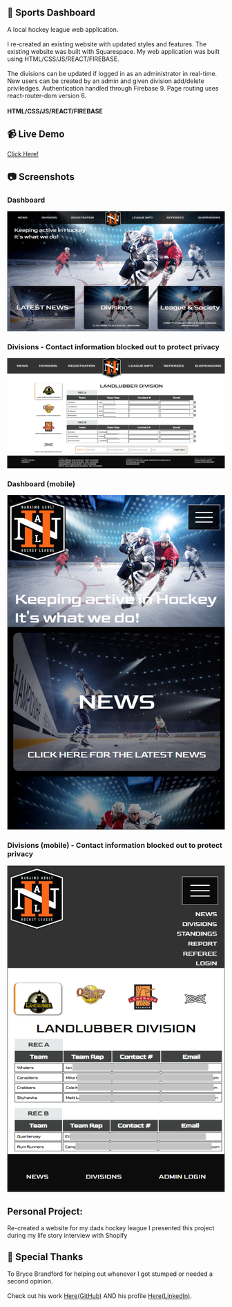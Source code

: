 ## :ice_hockey: Sports Dashboard
A local hockey league web application.
<br>
<br>
I re-created an existing website with updated styles and features. The existing website was built with Squarespace. My web application was built using HTML/CSS/JS/REACT/FIREBASE. 
<br>
<br>
The divisions can be updated if logged in as an administrator in real-time. New users can be created by an admin and given division add/delete priviledges. Authentication handled through Firebase 9. Page routing uses react-router-dom version 6. 

#### HTML/CSS/JS/REACT/FIREBASE

## :video_camera: Live Demo
<a href="https://hockeydashboard-a443f.web.app/">Click Here!</a>

## :camera: Screenshots
### Dashboard
![dashboard](https://github.com/T-Pirozzini/Sports-Dashboard/blob/main/src/assets/home.png?raw=true)
### Divisions - Contact information blocked out to protect privacy
![divisions](https://github.com/T-Pirozzini/Sports-Dashboard/blob/main/src/assets/divisions.png?raw=true)
### Dashboard (mobile)
![mobile-dashboard](https://github.com/T-Pirozzini/Sports-Dashboard/blob/main/src/assets/mobile%20-%20home.png?raw=true)
### Divisions (mobile) - Contact information blocked out to protect privacy
![mobile-divisions](https://github.com/T-Pirozzini/Sports-Dashboard/blob/main/src/assets/mobile-divisions.png?raw=true)

## Personal Project:
Re-created a website for my dads hockey league
I presented this project during my life story interview with Shopify

## :loudspeaker: Special Thanks
To Bryce Brandford for helping out whenever I got stumped or needed a second opinion.
<br>
<br>
Check out his work [Here(GitHub)](https://github.com/BBrandford11) AND his profile [Here(LinkedIn)](https://www.linkedin.com/in/bryce-brandford-15a098226/). 